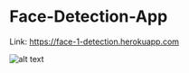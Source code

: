 # Face-Detection-App
Link: https://face-1-detection.herokuapp.com


![alt text](https://github.com/Ismail24A/facerecognition/blob/master/facedetection.png?raw=true)
